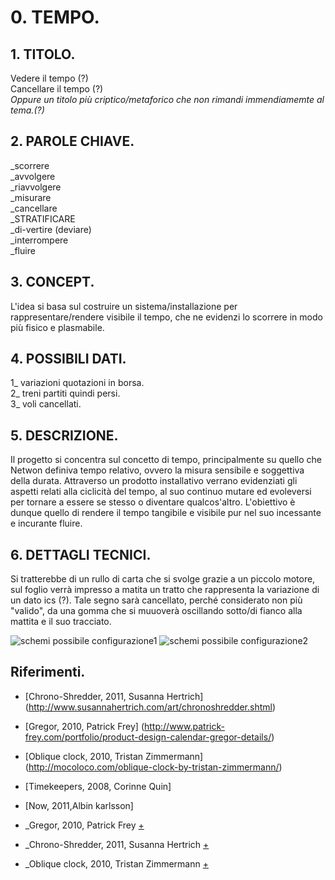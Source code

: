 # 0. TEMPO.

## 1. TITOLO.
Vedere il tempo (?)  
Cancellare il tempo (?)  
_Oppure un titolo più criptico/metaforico 
che non rimandi immendiamemte al tema.(?)_

## 2. PAROLE CHIAVE.
_scorrere  
_avvolgere  
_riavvolgere  
_misurare   
_cancellare  
_STRATIFICARE  
_di-vertire (deviare)  
_interrompere  
_fluire  

## 3. CONCEPT.
L'idea si basa sul costruire un sistema/installazione per rappresentare/rendere visibile il tempo, che ne evidenzi lo scorrere in modo più fisico e plasmabile. 

## 4. POSSIBILI DATI.
1_ variazioni quotazioni in borsa.  
2_ treni partiti quindi persi.  
3_ voli cancellati. 

## 5. DESCRIZIONE.
Il progetto si concentra sul concetto di tempo, principalmente su quello che Netwon definiva tempo relativo, ovvero la misura sensibile e soggettiva della durata. Attraverso un prodotto installativo verrano evidenziati gli aspetti relati alla ciclicità del tempo, al suo continuo mutare ed evoleversi per tornare a essere se stesso o diventare qualcos'altro.
L'obiettivo è dunque quello di rendere il tempo tangibile e visibile pur nel suo incessante e incurante fluire.

## 6. DETTAGLI TECNICI.
Si tratterebbe di un rullo di carta che si svolge grazie a un piccolo motore, sul foglio verrà impresso a matita un tratto che rappresenta la variazione di un dato ics (?). Tale segno sarà cancellato, perché considerato non più "valido", da una gomma che si muuoverà oscillando sotto/di fianco alla mattita e il suo tracciato.

![schemi possibile configurazione1](http://i.imgur.com/WCQ0H38.jpg)  ![schemi 
possibile configurazione2](http://i.imgur.com/Lghm3R6.jpg)


## Riferimenti.
- [Chrono-Shredder, 2011, Susanna Hertrich] (http://www.susannahertrich.com/art/chronoshredder.shtml)  
- [Gregor, 2010, Patrick Frey] (http://www.patrick-frey.com/portfolio/product-design-calendar-gregor-details/)  
- [Oblique clock, 2010, Tristan Zimmermann] (http://mocoloco.com/oblique-clock-by-tristan-zimmermann/)  
- [Timekeepers, 2008, Corinne Quin]
- [Now, 2011,Albin karlsson]


- _Gregor, 2010, Patrick Frey
[+](http://www.patrick-frey.com/portfolio/product-design-calendar-gregor-details/)
- _Chrono-Shredder, 2011, Susanna Hertrich
[+](http://www.susannahertrich.com/art/chronoshredder.shtml)
- _Oblique clock, 2010, Tristan Zimmermann
[+](http://mocoloco.com/oblique-clock-by-tristan-zimmermann/)
